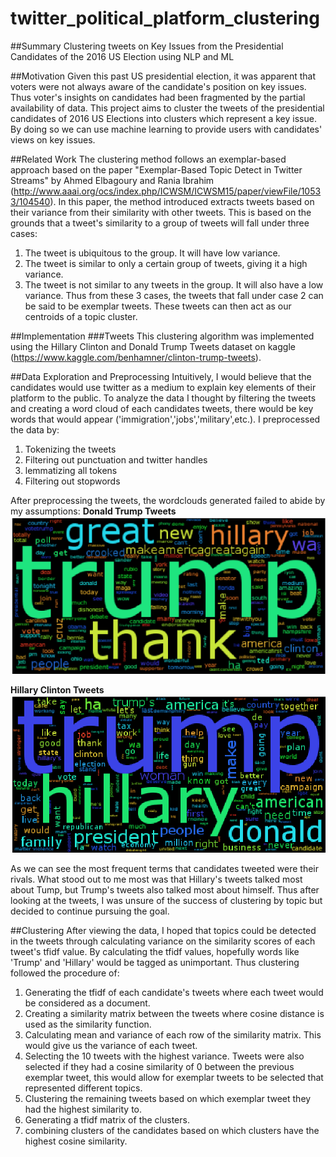 # twitter_political_platform_clustering
##Summary 
Clustering tweets on Key Issues from the Presidential Candidates of the 2016 US Election using NLP and ML

##Motivation 
Given this past US presidential election, it was apparent that voters were not always aware of the candidate's position on key issues. Thus voter's insights on candidates had been fragmented by the partial availability of data. This project aims to cluster the tweets of the presidential candidates of 2016 US Elections into clusters which represent a key issue. By doing so we can use machine learning to provide users with candidates' views on key issues. 

##Related Work 
The clustering method follows an exemplar-based approach based on the paper "Exemplar-Based Topic Detect in Twitter Streams" by Ahmed Elbagoury and Rania Ibrahim (http://www.aaai.org/ocs/index.php/ICWSM/ICWSM15/paper/viewFile/10533/104540). In this paper, the method introduced extracts tweets based on their variance from their similarity with other tweets. This is based on the grounds that a tweet's similarity to a group of tweets will fall under three cases: 
  1. The tweet is ubiquitous to the group. It will have low variance. 
  2. The tweet is similar to only a certain group of tweets, giving it a high variance. 
  3. The tweet is not similar to any tweets in the group. It will also have a low variance.
Thus from these 3 cases, the tweets that fall under case 2 can be said to be exemplar tweets. These tweets can then act as our centroids of a topic cluster. 

##Implementation 
###Tweets 
This clustering algorithm was implemented using the Hillary Clinton and Donald Trump Tweets dataset on kaggle (https://www.kaggle.com/benhamner/clinton-trump-tweets). 


##Data Exploration and Preprocessing
Intuitively, I would believe that the candidates would use twitter as a medium to explain key elements of their platform to the public. To analyze the data I thought by filtering the tweets and creating a word cloud of each candidates tweets, there would be key words that would appear ('immigration','jobs','military',etc.). I preprocessed the data by: 
  1. Tokenizing the tweets
  2. Filtering out punctuation and twitter handles
  3. lemmatizing all tokens 
  4. Filtering out stopwords 

After preprocessing the tweets, the wordclouds generated failed to abide by my assumptions: 
__Donald Trump Tweets__
![Trump](images/trump_cloud.png)

__Hillary Clinton Tweets__
![Hillary](images/clinton_cloud.png) 

As we can see the most frequent terms that candidates tweeted were their rivals. What stood out to me most was that Hillary's tweets talked most about Tump, but Trump's tweets also talked most about himself. Thus after looking at the tweets, I was unsure of the success of clustering by topic but decided to continue pursuing the goal.

##Clustering 
After viewing the data, I hoped that topics could be detected in the tweets through calculating variance on the similarity scores of each tweet's tfidf value. By calculating the tfidf values, hopefully words like 'Trump' and 'Hillary' would be tagged as unimportant. Thus clustering followed the procedure of: 
  1. Generating the tfidf of each candidate's tweets where each tweet would be considered as a document. 
  2. Creating a similarity matrix between the tweets where cosine distance is used as the similarity function. 
  3. Calculating mean and variance of each row of the similarity matrix. This would give us the variance of each tweet. 
  4. Selecting the 10 tweets with the highest variance. Tweets were also selected if they had a cosine similarity of 0 between the previous exemplar tweet, this would allow for exemplar tweets to be selected that represented different topics. 
  5. Clustering the remaining tweets based on which exemplar tweet they had the highest similarity to. 
  6. Generating a tfidf matrix of the clusters.  
  7. combining clusters of the candidates based on which clusters have the highest cosine similarity. 
  


